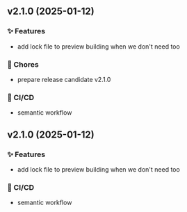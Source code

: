 ## v2.1.0 (2025-01-12)

### ✨ Features

- add lock file to preview building when we don't need too

### 🔧 Chores

- prepare release candidate v2.1.0

### 👷 CI/CD

- semantic workflow


## v2.1.0 (2025-01-12)

### ✨ Features

- add lock file to preview building when we don't need too

### 👷 CI/CD

- semantic workflow

